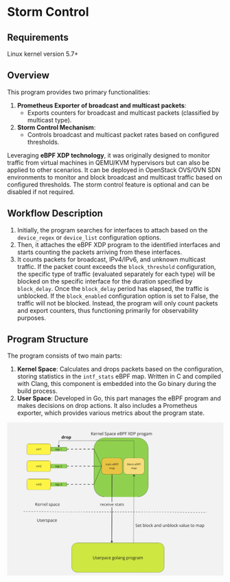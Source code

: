 # Storm Control

## Requirements
Linux kernel version 5.7+

## Overview
This program provides two primary functionalities:
1. **Prometheus Exporter of broadcast and multicast packets**: 
    - Exports counters for broadcast and multicast packets (classified by multicast type).
2. **Storm Control Mechanism**: 
    - Controls broadcast and multicast packet rates based on configured thresholds.

Leveraging **eBPF XDP technology**, it was originally designed to monitor traffic from virtual machines in QEMU/KVM hypervisors but can also be applied to other scenarios. It can be deployed in OpenStack OVS/OVN SDN environments to monitor and block broadcast and multicast traffic based on configured thresholds. The storm control feature is optional and can be disabled if not required.

## Workflow Description
1. Initially, the program searches for interfaces to attach based on the `device_regex` or `device_list` configuration options.
2. Then, it attaches the eBPF XDP program to the identified interfaces and starts counting the packets arriving from these interfaces.
3. It counts packets for broadcast, IPv4/IPv6, and unknown multicast traffic. If the packet count exceeds the `block_threshold` configuration, the specific type of traffic (evaluated separately for each type) will be blocked on the specific interface for the duration specified by `block_delay`. Once the `block_delay` period has elapsed, the traffic is unblocked. If the `block_enabled` configuration option is set to False, the traffic will not be blocked. Instead, the program will only count packets and export counters, thus functioning primarily for observability purposes.

## Program Structure
The program consists of two main parts:
1. **Kernel Space**: Calculates and drops packets based on the configuration, storing statistics in the `intf_stats` eBPF map. Written in C and compiled with Clang, this component is embedded into the Go binary during the build process.
2. **User Space**: Developed in Go, this part manages the eBPF program and makes decisions on drop actions. It also includes a Prometheus exporter, which provides various metrics about the program state.

![Program Structure](./docs/prog.png)
